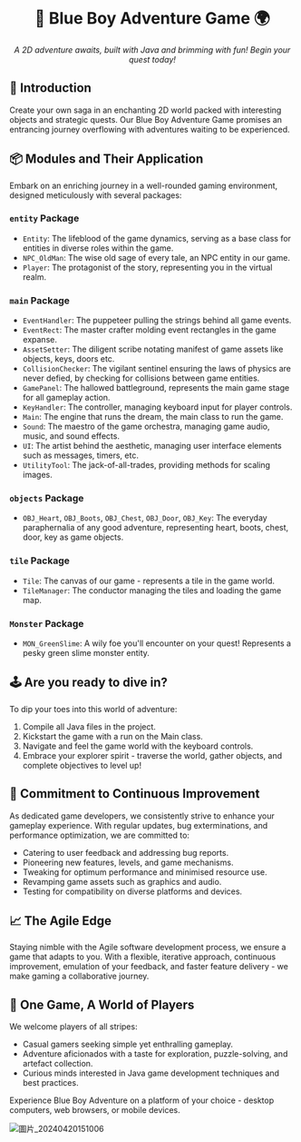 <h1 align="center">💙 Blue Boy Adventure Game 🌍</h1>
<p align="center">
  <em>A 2D adventure awaits, built with Java and brimming with fun! Begin your quest today!</em>
</p>

## 🚀 Introduction

Create your own saga in an enchanting 2D world packed with interesting objects and strategic quests. Our Blue Boy Adventure Game promises an entrancing journey overflowing with adventures waiting to be experienced.

## 📦 Modules and Their Application

Embark on an enriching journey in a well-rounded gaming environment, designed meticulously with several packages:

### `entity` Package
- `Entity`: The lifeblood of the game dynamics, serving as a base class for entities in diverse roles within the game.
- `NPC_OldMan`: The wise old sage of every tale, an NPC entity in our game.
- `Player`: The protagonist of the story, representing you in the virtual realm.

### `main` Package
- `EventHandler`: The puppeteer pulling the strings behind all game events.
- `EventRect`: The master crafter molding event rectangles in the game expanse.
- `AssetSetter`: The diligent scribe notating manifest of game assets like objects, keys, doors etc.
- `CollisionChecker`: The vigilant sentinel ensuring the laws of physics are never defied, by checking for collisions between game entities.
- `GamePanel`: The hallowed battleground, represents the main game stage for all gameplay action.
- `KeyHandler`: The controller, managing keyboard input for player controls.
- `Main`: The engine that runs the dream, the main class to run the game.
- `Sound`: The maestro of the game orchestra, managing game audio, music, and sound effects.
- `UI`: The artist behind the aesthetic, managing user interface elements such as messages, timers, etc.
- `UtilityTool`: The jack-of-all-trades, providing methods for scaling images.

### `objects` Package
- `OBJ_Heart`, `OBJ_Boots`, `OBJ_Chest`, `OBJ_Door`, `OBJ_Key`: The everyday paraphernalia of any good adventure, representing heart, boots, chest, door, key as game objects.

### `tile` Package
- `Tile`: The canvas of our game - represents a tile in the game world.
- `TileManager`: The conductor managing the tiles and loading the game map.

### `Monster` Package
- `MON_GreenSlime`: A wily foe you'll encounter on your quest! Represents a pesky green slime monster entity.

## 🕹️ Are you ready to dive in?

To dip your toes into this world of adventure:

1. Compile all Java files in the project.
2. Kickstart the game with a run on the Main class.
3. Navigate and feel the game world with the keyboard controls.
4. Embrace your explorer spirit - traverse the world, gather objects, and complete objectives to level up!

## 🔧 Commitment to Continuous Improvement
   
As dedicated game developers, we consistently strive to enhance your gameplay experience. With regular updates, bug exterminations, and performance optimization, we are committed to:

- Catering to user feedback and addressing bug reports.
- Pioneering new features, levels, and game mechanisms.
- Tweaking for optimum performance and minimised resource use.
- Revamping game assets such as graphics and audio.
- Testing for compatibility on diverse platforms and devices.

## 📈 The Agile Edge

Staying nimble with the Agile software development process, we ensure a game that adapts to you. With a flexible, iterative approach, continuous improvement, emulation of your feedback, and faster feature delivery - we make gaming a collaborative journey.

## 🎯 One Game, A World of Players

We welcome players of all stripes:

- Casual gamers seeking simple yet enthralling gameplay.
- Adventure aficionados with a taste for exploration, puzzle-solving, and artefact collection.
- Curious minds interested in Java game development techniques and best practices.

Experience Blue Boy Adventure on a platform of your choice - desktop computers, web browsers, or mobile devices.

![圖片_20240420151006](https://github.com/kenleong1203/p2204857-final-project/assets/166484479/4e3c7672-cb8e-4097-8225-8a95f8bdd0a9)

